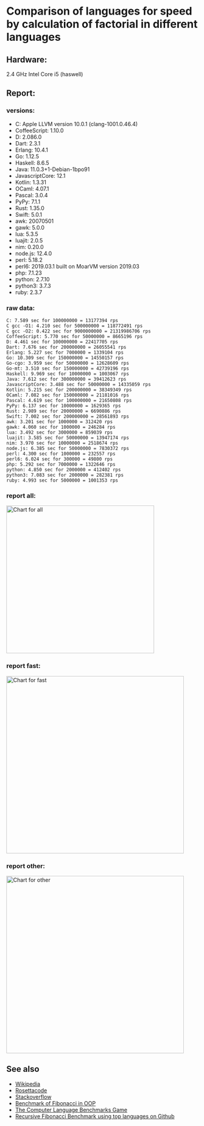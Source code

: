 Comparison of languages for speed by calculation of factorial in different languages
====================================================================================

Hardware:
---------
2.4 GHz Intel Core i5 (haswell)

Report:
-------
### versions:

  * C: Apple LLVM version 10.0.1 (clang-1001.0.46.4)
  * CoffeeScript: 1.10.0
  * D: 2.086.0
  * Dart: 2.3.1
  * Erlang: 10.4.1
  * Go: 1.12.5
  * Haskell: 8.6.5
  * Java: 11.0.3+1-Debian-1bpo91
  * JavascriptCore: 12.1
  * Kotlin: 1.3.31
  * OCaml: 4.07.1
  * Pascal: 3.0.4
  * PyPy: 7.1.1
  * Rust: 1.35.0
  * Swift: 5.0.1
  * awk: 20070501
  * gawk: 5.0.0
  * lua: 5.3.5
  * luajit: 2.0.5
  * nim: 0.20.0
  * node.js: 12.4.0
  * perl: 5.18.2
  * perl6: 2019.03.1 built on MoarVM version 2019.03
  * php: 7.1.23
  * python: 2.7.10
  * python3: 3.7.3
  * ruby: 2.3.7


### raw data:

    C: 7.589 sec for 100000000 = 13177394 rps
    C gcc -O1: 4.210 sec for 500000000 = 118772491 rps
    C gcc -O2: 0.422 sec for 9000000000 = 21319986706 rps
    CoffeeScript: 5.770 sec for 50000000 = 8665196 rps
    D: 4.461 sec for 100000000 = 22417705 rps
    Dart: 7.676 sec for 200000000 = 26055541 rps
    Erlang: 5.227 sec for 7000000 = 1339104 rps
    Go: 10.309 sec for 150000000 = 14550157 rps
    Go-cgo: 3.959 sec for 50000000 = 12628609 rps
    Go-mt: 3.510 sec for 150000000 = 42739196 rps
    Haskell: 9.969 sec for 10000000 = 1003067 rps
    Java: 7.612 sec for 300000000 = 39412623 rps
    JavascriptCore: 3.488 sec for 50000000 = 14335059 rps
    Kotlin: 5.215 sec for 200000000 = 38349349 rps
    OCaml: 7.082 sec for 150000000 = 21181016 rps
    Pascal: 4.619 sec for 100000000 = 21650808 rps
    PyPy: 6.137 sec for 10000000 = 1629365 rps
    Rust: 2.989 sec for 20000000 = 6690886 rps
    Swift: 7.002 sec for 200000000 = 28561893 rps
    awk: 3.201 sec for 1000000 = 312420 rps
    gawk: 4.060 sec for 1000000 = 246284 rps
    lua: 3.492 sec for 3000000 = 859039 rps
    luajit: 3.585 sec for 50000000 = 13947174 rps
    nim: 3.970 sec for 10000000 = 2518674 rps
    node.js: 6.385 sec for 50000000 = 7830372 rps
    perl: 4.300 sec for 1000000 = 232557 rps
    perl6: 6.024 sec for 300000 = 49800 rps
    php: 5.292 sec for 7000000 = 1322646 rps
    python: 4.850 sec for 2000000 = 412402 rps
    python3: 7.083 sec for 2000000 = 282381 rps
    ruby: 4.993 sec for 5000000 = 1001353 rps


### report all:

<img alt="Chart for all" width="388" src="https://chart.googleapis.com/chart?cht=bhs&chs=582x515&chd=t%3A118772491%2C42739196%2C39412623%2C38349348%2C28561893%2C26055541%2C22417704%2C21650807%2C21181015%2C14550157%2C14335058%2C13947173%2C13177393%2C12628609%2C8665196%2C7830372%2C6690886%2C2518674%2C1629365%2C1339103%2C1322646%2C1003067%2C1001353%2C859038%2C412402%2C312420%2C282380%2C246284%2C232556&chco=4d89f9&chbh=12&chds=0,118772491.055838&chxt=x,y,r&chxl=1%3A%7Cperl%7Cgawk%7Cpython3%7Cawk%7Cpython%7Clua%7Cruby%7CHaskell%7Cphp%7CErlang%7CPyPy%7Cnim%7CRust%7Cnode.js%7CCoffeeScript%7CGo-cgo%7CC%7Cluajit%7CJavascriptCore%7CGo%7COCaml%7CPascal%7CD%7CDart%7CSwift%7CKotlin%7CJava%7CGo-mt%7CC%20gcc%20-O1%7C2%3A%7C232556%20rps%7C246284%20rps%7C282380%20rps%7C312420%20rps%7C412402%20rps%7C859038%20rps%7C1001353%20rps%7C1003067%20rps%7C1322646%20rps%7C1339103%20rps%7C1629365%20rps%7C2518674%20rps%7C6690886%20rps%7C7830372%20rps%7C8665196%20rps%7C12628609%20rps%7C13177393%20rps%7C13947173%20rps%7C14335058%20rps%7C14550157%20rps%7C21181015%20rps%7C21650807%20rps%7C22417704%20rps%7C26055541%20rps%7C28561893%20rps%7C38349348%20rps%7C39412623%20rps%7C42739196%20rps%7C118772491%20rps%7C0%3A%7C0%20%25%7C10%20%25%7C20%20%25%7C30%20%25%7C40%20%25%7C50%20%25%7C60%20%25%7C70%20%25%7C80%20%25%7C90%20%25%7C100%20%25">

### report fast:

<img alt="Chart for fast" width="466" src="https://chart.googleapis.com/chart?cht=bhs&chs=700x328&chd=t%3A118772491%2C42739196%2C39412623%2C38349348%2C28561893%2C26055541%2C22417704%2C21650807%2C21181015%2C14550157%2C14335058%2C13947173%2C13177393%2C12628609%2C8665196%2C7830372%2C6690886%2C2518674&chco=4d89f9&chbh=12&chds=0,118772491.055838&chxt=x,y,r&chxl=1%3A%7Cnim%7CRust%7Cnode.js%7CCoffeeScript%7CGo-cgo%7CC%7Cluajit%7CJavascriptCore%7CGo%7COCaml%7CPascal%7CD%7CDart%7CSwift%7CKotlin%7CJava%7CGo-mt%7CC%20gcc%20-O1%7C2%3A%7C2518674%20rps%7C6690886%20rps%7C7830372%20rps%7C8665196%20rps%7C12628609%20rps%7C13177393%20rps%7C13947173%20rps%7C14335058%20rps%7C14550157%20rps%7C21181015%20rps%7C21650807%20rps%7C22417704%20rps%7C26055541%20rps%7C28561893%20rps%7C38349348%20rps%7C39412623%20rps%7C42739196%20rps%7C118772491%20rps%7C0%3A%7C0%20%25%7C10%20%25%7C20%20%25%7C30%20%25%7C40%20%25%7C50%20%25%7C60%20%25%7C70%20%25%7C80%20%25%7C90%20%25%7C100%20%25">

### report other:

<img alt="Chart for other" width="466" src="https://chart.googleapis.com/chart?cht=bhs&chs=700x209&chd=t%3A1629365%2C1339103%2C1322646%2C1003067%2C1001353%2C859038%2C412402%2C312420%2C282380%2C246284%2C232556&chco=4d89f9&chbh=12&chds=0,1629365.20176144&chxt=x,y,r&chxl=1%3A%7Cperl%7Cgawk%7Cpython3%7Cawk%7Cpython%7Clua%7Cruby%7CHaskell%7Cphp%7CErlang%7CPyPy%7C2%3A%7C232556%20rps%7C246284%20rps%7C282380%20rps%7C312420%20rps%7C412402%20rps%7C859038%20rps%7C1001353%20rps%7C1003067%20rps%7C1322646%20rps%7C1339103%20rps%7C1629365%20rps%7C0%3A%7C0%20%25%7C10%20%25%7C20%20%25%7C30%20%25%7C40%20%25%7C50%20%25%7C60%20%25%7C70%20%25%7C80%20%25%7C90%20%25%7C100%20%25">



See also
--------

  * [Wikipedia](http://en.wikipedia.org/wiki/Factorial)
  * [Rosettacode](http://rosettacode.org/wiki/Factorial)
  * [Stackoverflow](http://stackoverflow.com/questions/23930/factorial-algorithms-in-different-languages)
  * [Benchmark of Fibonacci in OOP](https://github.com/Balancer/benchmarks-fib-obj)
  * [The Computer Language Benchmarks Game](http://benchmarksgame.alioth.debian.org)
  * [Recursive Fibonacci Benchmark using top languages on Github](https://github.com/drujensen/fib)
